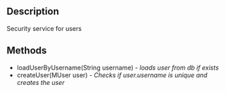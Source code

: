 ## Description
Security service for users

## Methods
* loadUserByUsername(String username) - *loads user from db if exists*
* createUser(MUser user) - *Checks if user.username is unique and creates the user*